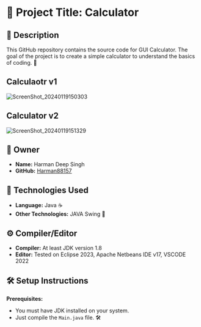 # 🧮 Project Title: Calculator

## 📝 Description

This GitHub repository contains the source code for GUI Calculator. The goal of the project is to create a simple calculator to understand the basics of coding. 🚀



## Calculaotr v1 

![ScreenShot_20240119150303](https://github.com/Harman8815/My-Projects/assets/115714095/e9ef6de5-5286-4bae-ba5f-afbee1393eb8)


## Calculator v2

![ScreenShot_20240119151329](https://github.com/Harman8815/My-Projects/assets/115714095/8bf66793-4dd3-4875-9ed1-be3b9f441565)

## 🤵 Owner

- **Name:** Harman Deep Singh
- **GitHub:** [Harman88157](https://github.com/Harman88157)

## 🚀 Technologies Used

- **Language:** Java ☕
- **Other Technologies:** JAVA Swing 🎨

## ⚙️ Compiler/Editor

- **Compiler:** At least JDK version 1.8
- **Editor:** Tested on Eclipse 2023, Apache Netbeans IDE v17, VSCODE 2022
  
## 🛠️ Setup Instructions

**Prerequisites:**
   - You must have JDK installed on your system.
   - Just compile the `Main.java` file. 🛠️

